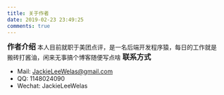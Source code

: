 ```yaml
---
title: 关于作者
date: 2019-02-23 23:49:25
comments: true
---
```

<big>**作者介绍**</big>
本人目前就职于美团点评，是一名后端开发程序猿，每日的工作就是搬砖打酱油，闲来无事搞个博客随便写点啥
<big>**联系方式**</big>
* Mail: JackieLeeWelas@gmail.com
* QQ: 1148024090
* Wechat: JackieLeeWelas